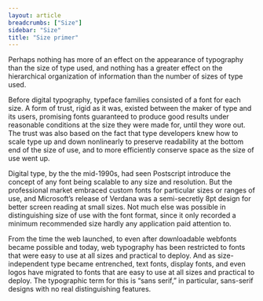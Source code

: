 ```yaml
---
layout: article
breadcrumbs: ["Size"]
sidebar: "Size"
title: "Size primer"
---
```

Perhaps nothing has more of an effect on the appearance of typography than the size of type used, and nothing has a greater effect on the hierarchical organization of information than the number of sizes of type used. 

Before digital typography, typeface families consisted of a font for each size. A form of trust, rigid as it was, existed between the maker of type and its users, promising fonts guaranteed to produce good results under reasonable conditions at the size they were made for, until they wore out. The trust was also based on the fact that type developers knew how to scale type up and down nonlinearly to preserve readability at the bottom end of the size of use, and to more efficiently conserve space as the size of use went up. 

Digital type, by the the mid-1990s, had seen Postscript introduce the concept of any font being scalable to any size and resolution. But the professional market embraced custom fonts for particular sizes or ranges of use, and Microsoft’s release of Verdana was a semi-secretly 8pt design for better screen reading at small sizes. Not much else was possible in distinguishing size of use with the font format, since it only recorded a minimum recommended size hardly any application paid attention to.

From the time the web launched, to even after downloadable webfonts became possible and today, web typography has been restricted to fonts that were easy to use at all sizes and practical to deploy. And as size-independent type became entrenched, text fonts, display fonts, and even logos have migrated to fonts that are easy to use at all sizes and practical to deploy. The typographic term for this is “sans serif,” in particular, sans-serif designs with no real distinguishing features.
